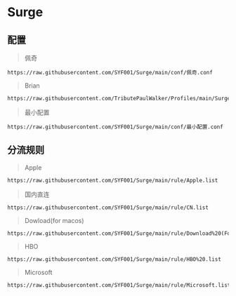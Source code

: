 #  Surge
## 配置

>佩奇

    https://raw.githubusercontent.com/SYF001/Surge/main/conf/佩奇.conf

>Brian

    https://raw.githubusercontent.com/TributePaulWalker/Profiles/main/Surge/Surge%20Pro.conf

>最小配置

    https://raw.githubusercontent.com/SYF001/Surge/main/conf/最小配置.conf

## 分流规则

>Apple

    https://raw.githubusercontent.com/SYF001/Surge/main/rule/Apple.list

>国内直连

    https://raw.githubusercontent.com/SYF001/Surge/main/rule/CN.list

>Dowload(for macos)

    https://raw.githubusercontent.com/SYF001/Surge/main/rule/Download%20(For%20MacOS).list

>HBO

    https://raw.githubusercontent.com/SYF001/Surge/main/rule/HBO%20.list

>Microsoft 

    https://raw.githubusercontent.com/SYF001/Surge/main/rule/Microsoft.list




